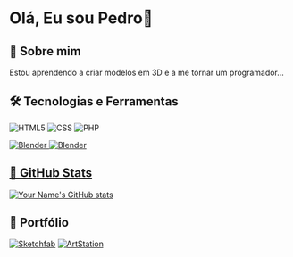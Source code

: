 
# Olá, Eu sou Pedro👋

## 🚀 Sobre mim
Estou aprendendo a criar modelos em 3D e a me tornar um programador...

## 🛠️ Tecnologias e Ferramentas
<img aling="center" alt="HTML5" src="https://img.shields.io/badge/HTML5-E34F26.svg?style=for-the-badge&logo=HTML5&logoColor=white"/> <img aling="center" alt="CSS" src="https://img.shields.io/badge/CSS3-1572B6.svg?style=for-the-badge&logo=CSS3&logoColor=white"/>
<img aling="center" alt="PHP" src="https://img.shields.io/badge/PHP-777BB4.svg?style=for-the-badge&logo=PHP&logoColor=white"/>

  <a href="https://www.blender.org/"><img aling="center" alt="Blender" src="https://img.shields.io/badge/blender-%23F5792A.svg?style=for-the-badge&logo=blender&logoColor=white"/>
  <a href="https://www.adobe.com/br/products/photoshop/landpa.html?gclid=Cj0KCQiAorKfBhC0ARIsAHDzslsInJZcyokRBRx8gpILEMkEJizkauTELIx_gyAMGeRSslTh0NiKPTMaAr7JEALw_wcB&sdid=KQPOM&mv=search&ef_id=Cj0KCQiAorKfBhC0ARIsAHDzslsInJZcyokRBRx8gpILEMkEJizkauTELIx_gyAMGeRSslTh0NiKPTMaAr7JEALw_wcB:G:s&s_kwcid=AL!3085!3!534509111647!e!!g!!adobe%20photoshop!188192502!10077842982"><img aling="center" alt="Blender" src="https://img.shields.io/badge/Adobe%20Photoshop-31A8FF.svg?style=for-the-badge&logo=Adobe-Photoshop&logoColor=white"/></div><br/>

## 🌟 GitHub Stats
[![Your Name's GitHub stats](https://github-readme-stats.vercel.app/api?username=Avariax&show_icons=true&theme=dracula)](https://github.com/yourusername)

## 🗿 Portfólio
[![Sketchfab](https://img.shields.io/badge/Sketchfab-1CAAD9.svg?style=for-the-badge&logo=Sketchfab&logoColor=white)](https://sketchfab.com/avariax)
[![ArtStation](https://img.shields.io/badge/ArtStation-13AFF0.svg?style=for-the-badge&logo=ArtStation&logoColor=white)](https://www.artstation.com/orbs)

